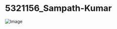 # 5321156_Sampath-Kumar

![Image](https://github.com/user-attachments/assets/2bb9c1a0-525b-4c4c-8796-5ec3435675ba)
